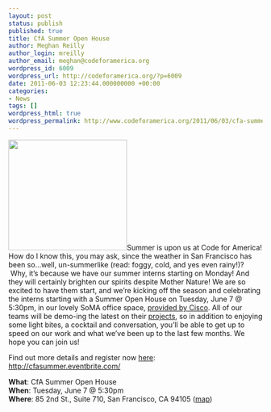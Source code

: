 ```yaml
---
layout: post
status: publish
published: true
title: CfA Summer Open House
author: Meghan Reilly
author_login: mreilly
author_email: meghan@codeforamerica.org
wordpress_id: 6009
wordpress_url: http://codeforamerica.org/?p=6009
date: 2011-06-03 12:23:44.000000000 +00:00
categories:
- News
tags: []
wordpress_html: true
wordpress_permalink: http://www.codeforamerica.org/2011/06/03/cfa-summer-open-house/
---
```


<p><img alt="" class="alignright size-full wp-image-6019" height="219" src="http://codeforamerica.org/wp-content/uploads/2011/06/cfa-sign.png" title="cfa-sign" width="235"/>Summer is upon us at Code for America! How do I know this, you may ask, since the weather in San Francisco has been so…well, un-summerlike (read: foggy, cold, and yes even rainy!)?  Why, it’s because we have our summer interns starting on Monday! And they will certainly brighten our spirits despite Mother Nature! We are so excited to have them start, and we’re kicking off the season and celebrating the interns starting with a Summer Open House on Tuesday, June 7 @ 5:30pm, in our lovely SoMA office space, <a href="http://codeforamerica.org/2011/03/25/home-sweet-home-thanks-to-cisco/">provided by Cisco</a>. All of our teams will be demo-ing the latest on their <a href="http://codeforamerica.org/cities/">projects</a>, so in addition to enjoying some light bites, a cocktail and conversation, you’ll be able to get up to speed on our work and what we’ve been up to the last few months. We hope you can join us!</p>
<p>Find out more details and register now <a href="http://cfasummer.eventbrite.com/">here</a>: <a href="http://cfasummer.eventbrite.com/">http://cfasummer.eventbrite.com/</a></p>
<p><strong>What</strong>: CfA Summer Open House<br/>
<strong>When</strong>: Tuesday, June 7 @ 5:30pm<br/>
<strong>Where</strong>: 85 2nd St., Suite 710, San Francisco, CA 94105 (<a href="http://maps.google.com/maps?f=q&amp;source=s_q&amp;hl=en&amp;geocode=&amp;q=Code+for+America,+85+2nd+St+%23710,+San+Francisco,+CA+94105&amp;aq=0&amp;sll=37.0625,-95.677068&amp;sspn=40.409448,89.472656&amp;ie=UTF8&amp;hq=Code+for+America,+85+2nd+St+%23710,+San+Francisco,+CA+94105&amp;ll=37.788692,-122.399969&amp;spn=0.018891,0.043688&amp;z=15&amp;iwloc=A">map</a>)</p>
